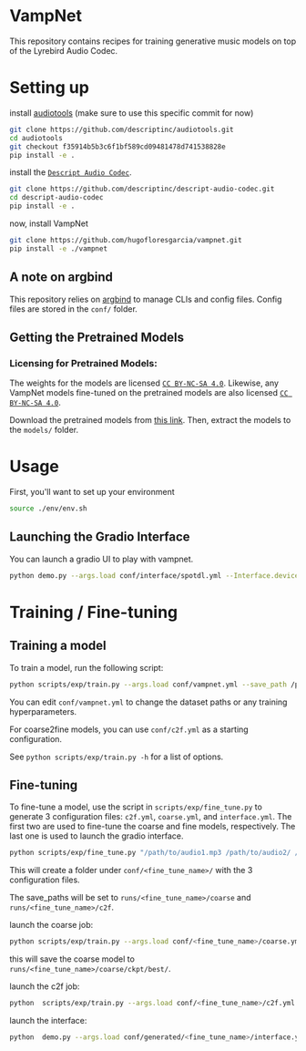 # VampNet

This repository contains recipes for training generative music models on top of the Lyrebird Audio Codec.

# Setting up

install [audiotools](https://github.com/descriptinc/audiotools.git) (make sure to use this specific commit for now)
```bash
git clone https://github.com/descriptinc/audiotools.git
cd audiotools
git checkout f35914b5b3c6f1bf589cd09481478d741538828e
pip install -e .
```

install the [`Descript Audio Codec`](https://github.com/descriptinc/descript-audio-codec.git). 
```bash
git clone https://github.com/descriptinc/descript-audio-codec.git
cd descript-audio-codec
pip install -e .
```

now, install VampNet

```bash
git clone https://github.com/hugofloresgarcia/vampnet.git
pip install -e ./vampnet
```

## A note on argbind
This repository relies on [argbind](https://github.com/pseeth/argbind) to manage CLIs and config files. 
Config files are stored in the `conf/` folder. 

## Getting the Pretrained Models

### Licensing for Pretrained Models: 
The weights for the models are licensed [`CC BY-NC-SA 4.0`](https://creativecommons.org/licenses/by-nc-sa/4.0/deed.ml). Likewise, any VampNet models fine-tuned on the pretrained models are also licensed [`CC BY-NC-SA 4.0`](https://creativecommons.org/licenses/by-nc-sa/4.0/deed.ml).

Download the pretrained models from [this link](https://drive.google.com/file/d/1ZIBMJMt8QRE8MYYGjg4lH7v7BLbZneq2/view?usp=sharing). Then, extract the models to the `models/` folder. 


# Usage

First, you'll want to set up your environment
```bash
source ./env/env.sh
```

## Launching the Gradio Interface
You can launch a gradio UI to play with vampnet. 

```bash
python demo.py --args.load conf/interface/spotdl.yml --Interface.device cuda
```

# Training / Fine-tuning 

## Training a model

To train a model, run the following script: 

```bash
python scripts/exp/train.py --args.load conf/vampnet.yml --save_path /path/to/checkpoints
```

You can edit `conf/vampnet.yml` to change the dataset paths or any training hyperparameters. 

For coarse2fine models, you can use `conf/c2f.yml` as a starting configuration. 

See `python scripts/exp/train.py -h` for a list of options.

## Fine-tuning
To fine-tune a model, use the script in `scripts/exp/fine_tune.py` to generate 3 configuration files: `c2f.yml`, `coarse.yml`, and `interface.yml`. 
The first two are used to fine-tune the coarse and fine models, respectively. The last one is used to launch the gradio interface.

```bash
python scripts/exp/fine_tune.py "/path/to/audio1.mp3 /path/to/audio2/ /path/to/audio3.wav" <fine_tune_name>
```

This will create a folder under `conf/<fine_tune_name>/` with the 3 configuration files.

The save_paths will be set to `runs/<fine_tune_name>/coarse` and `runs/<fine_tune_name>/c2f`. 

launch the coarse job: 
```bash
python scripts/exp/train.py --args.load conf/<fine_tune_name>/coarse.yml 
```

this will save the coarse model to `runs/<fine_tune_name>/coarse/ckpt/best/`.

launch the c2f job: 
```bash
python  scripts/exp/train.py --args.load conf/<fine_tune_name>/c2f.yml 
```

launch the interface: 
```bash
python  demo.py --args.load conf/generated/<fine_tune_name>/interface.yml 
```


